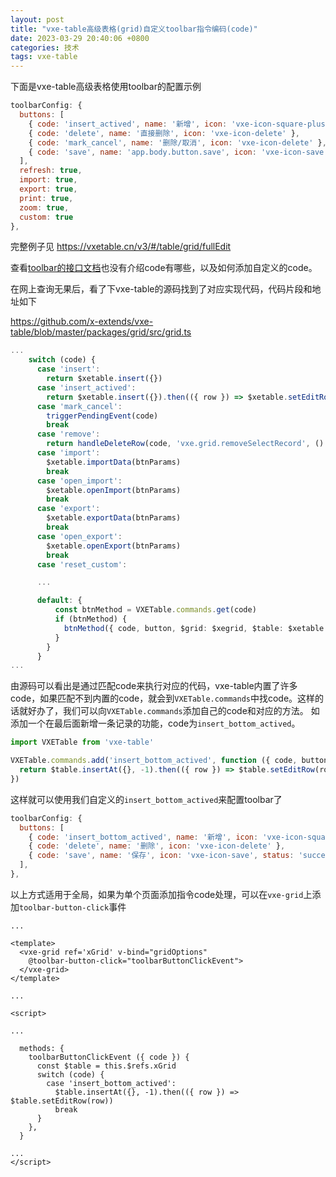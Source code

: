 ```yaml
---
layout: post
title: "vxe-table高级表格(grid)自定义toolbar指令编码(code)"
date: 2023-03-29 20:40:06 +0800
categories: 技术
tags: vxe-table
---
```


下面是vxe-table高级表格使用toolbar的配置示例

```javascript
toolbarConfig: {
  buttons: [
    { code: 'insert_actived', name: '新增', icon: 'vxe-icon-square-plus' },
    { code: 'delete', name: '直接删除', icon: 'vxe-icon-delete' },
    { code: 'mark_cancel', name: '删除/取消', icon: 'vxe-icon-delete' },
    { code: 'save', name: 'app.body.button.save', icon: 'vxe-icon-save', status: 'success' }
  ],
  refresh: true,
  import: true,
  export: true,
  print: true,
  zoom: true,
  custom: true
},
```

完整例子见 https://vxetable.cn/v3/#/table/grid/fullEdit


查看[toolbar的接口文档](https://vxetable.cn/v3/#/toolbar/api)也没有介绍code有哪些，以及如何添加自定义的code。

在网上查询无果后，看了下vxe-table的源码找到了对应实现代码，代码片段和地址如下

https://github.com/x-extends/vxe-table/blob/master/packages/grid/src/grid.ts

```typescript
...
    switch (code) {
      case 'insert':
        return $xetable.insert({})
      case 'insert_actived':
        return $xetable.insert({}).then(({ row }) => $xetable.setEditRow(row))
      case 'mark_cancel':
        triggerPendingEvent(code)
        break
      case 'remove':
        return handleDeleteRow(code, 'vxe.grid.removeSelectRecord', () => $xetable.removeCheckboxRow())
      case 'import':
        $xetable.importData(btnParams)
        break
      case 'open_import':
        $xetable.openImport(btnParams)
        break
      case 'export':
        $xetable.exportData(btnParams)
        break
      case 'open_export':
        $xetable.openExport(btnParams)
        break
      case 'reset_custom':

      ...

      default: {
          const btnMethod = VXETable.commands.get(code)
          if (btnMethod) {
            btnMethod({ code, button, $grid: $xegrid, $table: $xetable }, ...args)
          }
        }
      }
...
```

由源码可以看出是通过匹配code来执行对应的代码，vxe-table内置了许多code，如果匹配不到内置的code，就会到`VXETable.commands`中找code。这样的话就好办了，我们可以向`VXETable.commands`添加自己的code和对应的方法。
如添加一个在最后面新增一条记录的功能，code为`insert_bottom_actived`。

```javascript
import VXETable from 'vxe-table'

VXETable.commands.add('insert_bottom_actived', function ({ code, button, $grid, $table }, ...args) {
  return $table.insertAt({}, -1).then(({ row }) => $table.setEditRow(row))
})
```

这样就可以使用我们自定义的`insert_bottom_actived`来配置toolbar了

```javascript
toolbarConfig: { 
  buttons: [
    { code: 'insert_bottom_actived', name: '新增', icon: 'vxe-icon-square-plus' },
    { code: 'delete', name: '删除', icon: 'vxe-icon-delete' },
    { code: 'save', name: '保存', icon: 'vxe-icon-save', status: 'success' }
  ],
},
```

以上方式适用于全局，如果为单个页面添加指令code处理，可以在`vxe-grid`上添加`toolbar-button-click`事件

```vue
...

<template>
  <vxe-grid ref='xGrid' v-bind="gridOptions" 
    @toolbar-button-click="toolbarButtonClickEvent">
  </vxe-grid>
</template>

...

<script>

...

  methods: {
    toolbarButtonClickEvent ({ code }) {
      const $table = this.$refs.xGrid
      switch (code) {
        case 'insert_bottom_actived':
          $table.insertAt({}, -1).then(({ row }) => $table.setEditRow(row))
          break
      }
    },
  }

...
</script>
```

